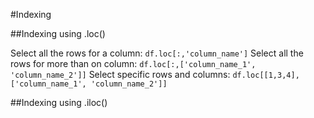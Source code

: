 #Indexing

##Indexing using .loc()

Select all the rows for a column:
`df.loc[:,'column_name']`
Select all the rows for more than on column:
`df.loc[:,['column_name_1', 'column_name_2']]`
Select specific rows and columns:
`df.loc[[1,3,4],['column_name_1', 'column_name_2']]`

##Indexing using .iloc()

